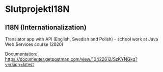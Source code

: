 # SlutprojektI18N
## I18N (Internationalization)  

Translator app with API (English, Swedish and Polish) - school work at Java Web Services course (2020)

Documentation: https://documenter.getpostman.com/view/10422612/SzKYNGkg?version=latest
